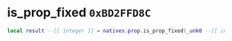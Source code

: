 # is_prop_fixed `0xBD2FFD8C`

```lua
local result --[[ integer ]] = natives.prop.is_prop_fixed(_unk0 --[[ integer ]])
```